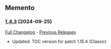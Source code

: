 ## Memento
### [1.4.3](https://github.com/diomsg-code/Memento/tree/1.4.3) (2024-09-25)
[Full Changelog](https://github.com/diomsg-code/Memento/compare/1.4.2...1.4.3) - [Previous Releases](https://github.com/diomsg-code/Memento/releases)

- Updated: TOC version for patch 1.15.4 (Classic)

